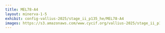 ```yaml
---
title: MEL78-A4
layout: minerva-1-5
exhibit: config-vallius-2025/stage_ii_p135_he/MEL78-A4
images: https://s3.amazonaws.com/www.cycif.org/vallius-2025/stage_ii_p135_he/MEL78-A4
---
```

